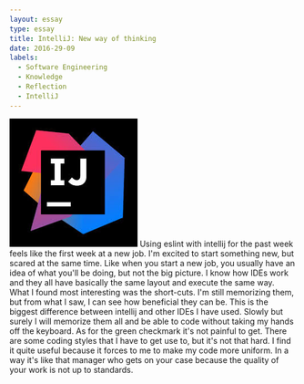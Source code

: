 ```yaml
---
layout: essay
type: essay
title: IntelliJ: New way of thinking
date: 2016-29-09
labels:
  - Software Engineering
  - Knowledge
  - Reflection
  - IntelliJ
---
```


<img class="medium circular floated image" src="../images/intellij_pic.jpg">
Using eslint with intellij for the past week feels like the first week at a new job.
I'm excited to start something new, but scared at the same time. Like when you start a new
job, you usually have an idea of what you'll be doing, but not the big picture. I know how IDEs
work and they all have basically the same layout and execute the same way. What I found most
interesting was the short-cuts. I'm still memorizing them, but from what I saw, I can see
how beneficial they can be. This is the biggest difference between intellij and other IDEs I have
used. Slowly but surely I will memorize them all and be able to code without taking my hands off the keyboard.
As for the green checkmark it's not painful to get. There are some coding styles that I have to get use to, but
it's not that hard. I find it quite useful because it forces to me to make my code more uniform.
In a way it's like that manager who gets on your case because the quality of your work is not up to standards.
